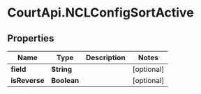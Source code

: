 # CourtApi.NCLConfigSortActive

## Properties
Name | Type | Description | Notes
------------ | ------------- | ------------- | -------------
**field** | **String** |  | [optional] 
**isReverse** | **Boolean** |  | [optional] 


